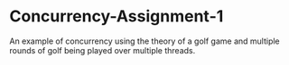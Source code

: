 # Concurrency-Assignment-1
An example of concurrency using the theory of a golf game and multiple rounds of golf being played over multiple threads.
